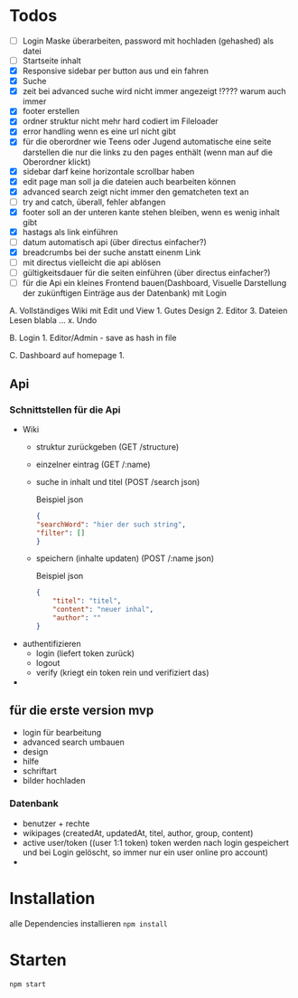 # Todos

- [ ] Login Maske überarbeiten, password mit hochladen (gehashed) als datei
- [ ] Startseite inhalt
- [x] Responsive sidebar per button aus und ein fahren
- [x] Suche
- [x] zeit bei advanced suche wird nicht immer angezeigt !???? warum auch immer
- [x] footer erstellen
- [x] ordner struktur nicht mehr hard codiert im Fileloader
- [x] error handling wenn es eine url nicht gibt
- [x] für die oberordner wie Teens oder Jugend automatische eine seite darstellen die nur die links zu den pages enthält (wenn man auf die Oberordner klickt)
- [x] sidebar darf keine horizontale scrollbar haben
- [x] edit page man soll ja die dateien auch bearbeiten können
- [x] advanced search zeigt nicht immer den gematcheten text an
- [ ] try and catch, überall, fehler abfangen
- [x] footer soll an der unteren kante stehen bleiben, wenn es wenig inhalt gibt
- [x] hastags als link einführen
- [ ] datum automatisch api (über directus einfacher?)
- [x] breadcrumbs bei der suche anstatt einenm Link
- [ ] mit directus vielleicht die api ablösen
- [ ] gültigkeitsdauer für die seiten einführen (über directus einfacher?)
- [ ] für die Api ein kleines Frontend bauen(Dashboard, Visuelle Darstellung der zukünftigen Einträge aus der Datenbank) mit Login

A. Vollständiges Wiki mit Edit und View
	1. Gutes Design
	2. Editor
	3. Dateien Lesen blabla
	...
	x. Undo

B. Login
	1. Editor/Admin - save as hash in file

C. Dashboard auf homepage
	1. 
## Api
### Schnittstellen für die Api
- Wiki
  - struktur zurückgeben (GET /structure)
  - einzelner eintrag (GET /:name)
  - suche in inhalt und titel (POST /search json)
  
    Beispiel json
    ```json
    {
    "searchWord": "hier der such string", 
    "filter": []
    }
    ```
  - speichern (inhalte updaten) (POST /:name json)
  
    Beispiel json
    ```json
    {
        "titel": "titel", 
        "content": "neuer inhal",
        "author": ""
    }
    ```
- authentifizieren
  - login (liefert token zurück)
  - logout
  - verify (kriegt ein token rein und verifiziert das)
- 

## für die erste version mvp
- login für bearbeitung
- advanced search umbauen
- design 
- hilfe
- schriftart
- bilder hochladen

 

### Datenbank
- benutzer + rechte
- wikipages (createdAt, updatedAt, titel, author, group, content)
- active user/token ((user 1:1 token) token werden nach login gespeichert und bei Login gelöscht, so immer nur ein user online pro account)
- 

# Installation
alle Dependencies installieren
``npm install``
# Starten
``npm start``
